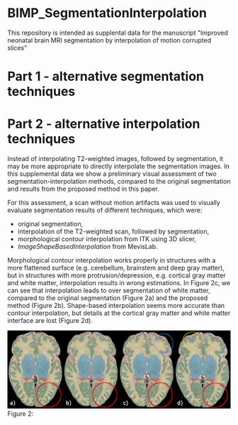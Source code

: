 # BIMP_SegmentationInterpolation

This repository is intended as supplental data for the manuscript "Improved neonatal brain MRI segmentation by interpolation of motion corrupted slices"

# Part 1 - alternative segmentation techniques


# Part 2 - alternative interpolation techniques
Instead of interpolating T2-weighted images, followed by segmentation, it may be more appropriate to directly interpolate the segmentation images. In this supplemental data we show a preliminary visual assessment of two segmentation-interpolation methods, compared to the original segmentation and results from the proposed method in this paper. 

For this assessment, a scan without motion artifacts was used to visually evaluate segmentation results of different techniques, which were:
- original segmentation,
- interpolation of the T2-weighted scan, followed by segmentation,
- morphological contour interpolation from ITK using 3D slicer,
- _ImageShapeBasedInterpolation_ from MevisLab.

Morphological contour interpolation works properly in structures with a more flattened surface (e.g. cerebellum, brainstem and deep gray matter), but in structures with more protrusion/depression, e.g. cortical gray matter and white matter, interpolation results in wrong estimations. In Figure 2c, we can see that interpolation leads to over segmentation of white matter, compared to the original segmentation (Figure 2a) and the proposed method (Figure 2b).
  Shape-based interpolation seems more accurate than contour interpolation, but details at the cortical gray matter and white matter interface are lost (Figure 2d).
  
![SegmentationInterpolation](SegmentationInterpolation.png)
Figure 2: 

